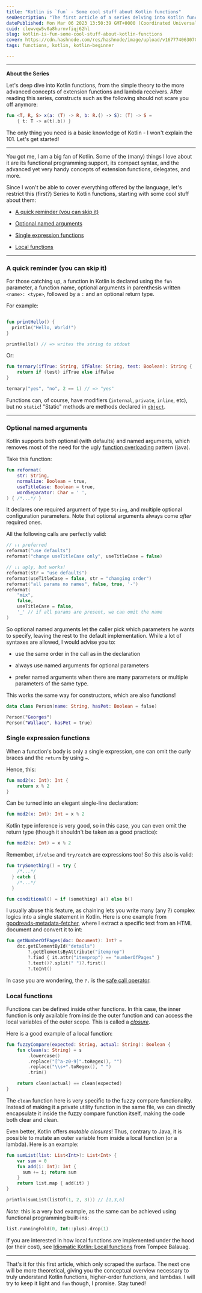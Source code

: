 ```yaml
---
title: "Kotlin is `fun` - Some cool stuff about Kotlin functions"
seoDescription: "The first article of a series delving into Kotlin functions, starting with some cool stuff about them."
datePublished: Mon Mar 06 2023 13:50:39 GMT+0000 (Coordinated Universal Time)
cuid: clewvqw5v0a8hurnvfiqj62hl
slug: kotlin-is-fun-some-cool-stuff-about-kotlin-functions
cover: https://cdn.hashnode.com/res/hashnode/image/upload/v1677740630706/43380a51-2660-457d-a508-c088f149eb77.png
tags: functions, kotlin, kotlin-beginner

---
```


---

**About the Series**

Let's deep dive into Kotlin functions, from the simple theory to the more advanced concepts of extension functions and lambda receivers. After reading this series, constructs such as the following should not scare you off anymore:

```kotlin
fun <T, R, S> x(a: (T) -> R, b: R.() -> S): (T) -> S =
    { t: T -> a(t).b() }
```

The only thing you need is a basic knowledge of Kotlin - I won't explain the 101. Let's get started!

---

You got me, I am a big fan of Kotlin. Some of the (many) things I love about it are its functional programming support, its compact syntax, and the advanced yet very handy concepts of extension functions, delegates, and more.

Since I won't be able to cover everything offered by the language, let's restrict this (first?) Series to Kotlin functions, starting with some cool stuff about them:

* [A quick reminder (you can skip it)](#heading-a-quick-reminder-you-can-skip-it)
    
* [Optional named arguments](#heading-optional-named-arguments)
    
* [Single expression functions](#heading-single-expression-functions)
    
* [Local functions](#heading-local-functions)
    

---

### A quick reminder (you can skip it)

For those catching up, a function in Kotlin is declared using the `fun` parameter, a function name, optional arguments in parenthesis written `<name>: <type>`, followed by a `:` and an optional return type.

For example:

```kotlin

fun printHello() {
  println("Hello, World!")
}

printHello() // => writes the string to stdout
```

Or:

```kotlin
fun ternary(ifTrue: String, ifFalse: String, test: Boolean): String {
    return if (test) ifTrue else ifFalse
}

ternary("yes", "no", 2 == 1) // => "yes"
```

Functions can, of course, have modifiers (`internal`, `private`, `inline`, etc), but no `static`! "Static" methods are methods declared in [`object`](https://kotlinlang.org/docs/object-declarations.html#object-declarations-overview).

---

### Optional named arguments

Kotlin supports both optional (with defaults) and named arguments, which removes most of the need for the ugly [function overloading](https://stackabuse.com/guide-to-overloading-methods-in-java/) pattern (java).

Take this function:

```kotlin
fun reformat(
    str: String,
    normalize: Boolean = true,
    useTitleCase: Boolean = true,
    wordSeparator: Char = ' ',
) { /*...*/ }
```

It declares one required argument of type `String`, and multiple optional configuration parameters. Note that optional arguments always come *after* required ones.

All the following calls are perfectly valid:

```kotlin
// ↓↓ preferred
reformat("use defaults")
reformat("change useTitleCase only", useTitleCase = false)

// ↓↓ ugly, but works!
reformat(str = "use defaults")
reformat(useTitleCase = false, str = "changing order")
reformat("all params no names", false, true, '-')
reformat(
    "mix",
    false,
    useTitleCase = false,
    '_' // if all params are present, we can omit the name
)
```

So optional named arguments let the caller pick which parameters he wants to specify, leaving the rest to the default implementation. While a lot of syntaxes are allowed, I would advise you to:

* use the same order in the call as in the declaration
    
* always use named arguments for optional parameters
    
* prefer named arguments when there are many parameters or multiple parameters of the same type.
    

This works the same way for constructors, which are also functions!

```kotlin
data class Person(name: String, hasPet: Boolean = false)

Person("Georges")
Person("Wallace", hasPet = true)
```

### Single expression functions

When a function's body is only a single expression, one can omit the curly braces and the `return` by using `=`.

Hence, this:

```kotlin
fun mod2(x: Int): Int {
    return x % 2
}
```

Can be turned into an elegant single-line declaration:

```kotlin
fun mod2(x: Int): Int = x % 2
```

Kotlin type inference is very good, so in this case, you can even omit the return type (though it shouldn't be taken as a good practice):

```kotlin
fun mod2(x: Int) = x % 2
```

Remember, `if/else` and `try/catch` are expressions too! So this also is valid:

```kotlin
fun trySomething() = try { 
    /*...*/ 
  } catch { 
    /*...*/ 
  }

fun conditional() = if (something) a() else b()
```

I usually abuse this feature, as chaining lets you write many (any ?) complex logics into a single statement in Kotlin. Here is one example from [goodreads-metadata-fetcher](https://github.com/derlin/goodreads-metadata-fetcher/blob/92ec6c0ae13f75243fc1857a15b655aa4450591e/src/main/kotlin/ch/derlin/grmetafetcher/details.kt#L134), where I extract a specific text from an HTML document and convert it to int:

```kotlin
fun getNumberOfPages(doc: Document): Int? =
    doc.getElementById("details")
        ?.getElementsByAttribute("itemprop")
        ?.find { it.attr("itemprop") == "numberOfPages" }
        ?.text()?.split(" ")?.first()
        ?.toInt()
```

In case you are wondering, the `?.` is the [safe call operator](https://kotlinlang.org/docs/null-safety.html#safe-calls).

### Local functions

Functions can be defined inside other functions. In this case, the inner function is only available from inside the outer function and can access the local variables of the outer scope. This is called a [*closure*](https://kotlinlang.org/docs/lambdas.html#closures).

Here is a good example of a local function:

```kotlin
fun fuzzyCompare(expected: String, actual: String): Boolean {
    fun clean(s: String) = s
        .lowercase()
        .replace("[^a-z0-9]".toRegex(), "")
        .replace("\\s+".toRegex(), " ")
        .trim()

    return clean(actual) == clean(expected)
}
```

The `clean` function here is very specific to the fuzzy compare functionality. Instead of making it a private utility function in the same file, we can directly encapsulate it inside the fuzzy compare function itself, making the code both clear and clean.

Even better, Kotlin offers *mutable closures*! Thus, contrary to Java, it is possible to mutate an outer variable from inside a local function (or a lambda). Here is an example:

```kotlin
fun sumList(list: List<Int>): List<Int> {
    var sum = 0
    fun add(i: Int): Int { 
      sum += i; return sum 
    }
    return list.map { add(it) }
}

println(sumList(listOf(1, 2, 3))) // [1,3,6]
```

*Note*: this is a very bad example, as the same can be achieved using functional programming built-ins:

```kotlin
list.runningFold(0, Int::plus).drop(1)
```

If you are interested in how local functions are implemented under the hood (or their cost), see [Idiomatic Kotlin: Local functions](https://medium.com/tompee/idiomatic-kotlin-local-functions-4421f86ac864%5D) from Tompee Balauag.

---

That's it for this first article, which only scraped the surface. The next one will be more theoretical, giving you the conceptual overview necessary to truly understand Kotlin functions, higher-order functions, and lambdas. I will try to keep it light and `fun` though, I promise. Stay tuned!